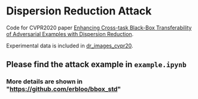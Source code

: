 # Dispersion Reduction Attack


Code for CVPR2020 paper [Enhancing Cross-task Black-Box Transferability of Adversarial Examples with Dispersion Reduction](https://arxiv.org/abs/1911.11616).


Experimental data is included in [dr_images_cvpr20](https://github.com/erbloo/dr_images_cvpr20).


## Please find the attack example in `example.ipynb`


### More details are shown in "https://github.com/erbloo/bbox_std"

